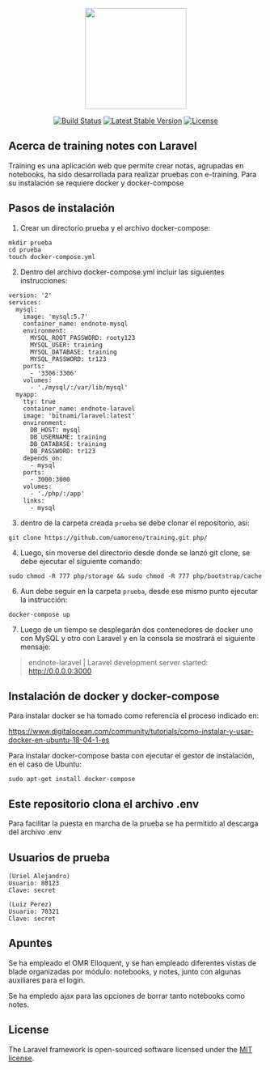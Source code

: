 <p align="center"><img src="https://res.cloudinary.com/dtfbvvkyp/image/upload/v1566331377/laravel-logolockup-cmyk-red.svg" width="200"></p>

<p align="center">
<a href="https://travis-ci.org/laravel/framework"><img src="https://travis-ci.org/laravel/framework.svg" alt="Build Status"></a>
<a href="https://packagist.org/packages/laravel/framework"><img src="https://poser.pugx.org/laravel/framework/v/stable.svg" alt="Latest Stable Version"></a>
<a href="https://packagist.org/packages/laravel/framework"><img src="https://poser.pugx.org/laravel/framework/license.svg" alt="License"></a>
</p>

## Acerca de training notes con Laravel

Training es una aplicación web que permite crear notas, agrupadas en notebooks, ha sido desarrollada para realizar pruebas con e-training. Para su instalación se requiere docker y docker-compose

## Pasos de instalación

1. Crear un directorio prueba y el archivo docker-compose:
```
mkdir prueba
cd prueba
touch docker-compose.yml
```
2. Dentro del archivo docker-compose.yml incluir las siguientes instrucciones:

```
version: '2'
services:
  mysql:
    image: 'mysql:5.7'
    container_name: endnote-mysql
    environment:
      MYSQL_ROOT_PASSWORD: rooty123
      MYSQL_USER: training
      MYSQL_DATABASE: training
      MYSQL_PASSWORD: tr123
    ports:
      - '3306:3306'
    volumes:
      - './mysql/:/var/lib/mysql'
  myapp:
    tty: true
    container_name: endnote-laravel
    image: 'bitnami/laravel:latest'
    environment:
      DB_HOST: mysql
      DB_USERNAME: training
      DB_DATABASE: training
      DB_PASSWORD: tr123
    depends_on:
      - mysql
    ports:
      - 3000:3000
    volumes:
      - './php/:/app'
    links:
      - mysql
```

3. dentro de la carpeta creada ```prueba``` se debe clonar el repositorio, asi:

```
git clone https://github.com/uamoreno/training.git php/
```

4. Luego, sin moverse del directorio desde donde se lanzó git clone, se debe ejecutar el siguiente comando: 

```
sudo chmod -R 777 php/storage && sudo chmod -R 777 php/bootstrap/cache
```

6. Aun debe seguir en la carpeta ```prueba```, desde ese mismo punto ejecutar la instrucción:
```
docker-compose up
```

7. Luego de un tiempo se desplegarán dos contenedores de docker uno con MySQL y otro con Laravel y en la consola se mostrará el siguiente mensaje:

> endnote-laravel | Laravel development server started: http://0.0.0.0:3000


## Instalación de docker y docker-compose

Para instalar docker se ha tomado como referencia el proceso indicado en:

https://www.digitalocean.com/community/tutorials/como-instalar-y-usar-docker-en-ubuntu-18-04-1-es

Para instalar docker-compose basta con ejecutar el gestor de instalación, en el caso de Ubuntu:

```
sudo apt-get install docker-compose
```

## Este repositorio clona el archivo .env

Para facilitar la puesta en marcha de la prueba se ha permitido al descarga del archivo .env

## Usuarios de prueba
```
(Uriel Alejandro)
Usuario: 80123
Clave: secret
```
```
(Luiz Perez)
Usuario: 70321
Clave: secret
```

## Apuntes

Se ha empleado el OMR Elloquent, y se han empleado diferentes vistas de blade organizadas por módulo: notebooks, y notes, junto con algunas auxiliares para el login.

Se ha empledo ajax para las opciones de borrar tanto notebooks como notes.

## License

The Laravel framework is open-sourced software licensed under the [MIT license](https://opensource.org/licenses/MIT).

